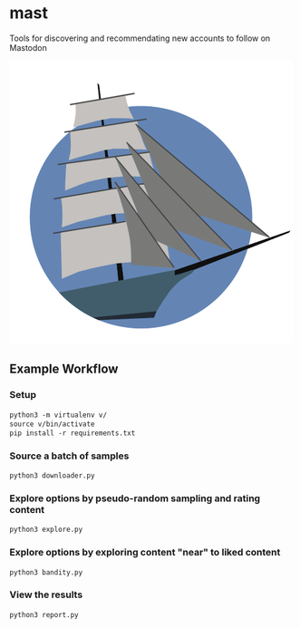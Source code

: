 # mast

Tools for discovering and recommendating new accounts to follow on Mastodon

<img alt="Square Rigger Sailing Vessel with five square sails and four jibs on a blue background." src="mast.png">

## Example Workflow

### Setup

```
python3 -m virtualenv v/
source v/bin/activate
pip install -r requirements.txt
```

### Source a batch of samples

```
python3 downloader.py
```

### Explore options by pseudo-random sampling and rating content

```
python3 explore.py
```

### Explore options by exploring content "near" to liked content

```
python3 bandity.py
```

### View the results

```
python3 report.py
```
